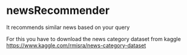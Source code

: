 # newsRecommender
It recommends similar news based on your query

For this you have to download the news category dataset from kaggle 
https://www.kaggle.com/rmisra/news-category-dataset
